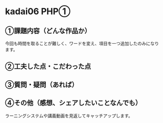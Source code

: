 # kadai06 PHP①

## ①課題内容（どんな作品か）
今回も時間を取ることが難しく、ワードを変え、項目を一つ追加したのみになります。

## ②工夫した点・こだわった点

## ③質問・疑問（あれば）

## ④その他（感想、シェアしたいことなんでも）
ラーニングシステムや講義動画を見返してキャッチアップします。
